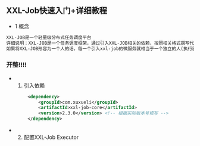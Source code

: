 ## XXL-Job快速入门+详细教程
* 1 概念
```html
XXL-JOB是一个轻量级分布式任务调度平台
详细说明：XXL-JOB是一个任务调度框架，通过引入XXL-JOB相关的依赖，按照相关格式撰写代码后，可在其可视化界面进行任务的启动，执行，中止以及包含了日志记录与查询和任务状态监控
如果将XXL-JOB形容为一个人的话，每一个引入xxl-job的微服务就相当于一个独立的人(执行器)，而按照相关约定格式撰写的Handler为餐桌上的食物，可视化界面则可以决定哪个执行器(人)，吃东西或者不吃某个东西(定时任务)，在什么时间吃(Corn表达式控制或者执行或终止或者；立即开始)；
```

### 开整!!!!
* 1. 引入依赖
```xml
        <dependency>
            <groupId>com.xuxueli</groupId>
            <artifactId>xxl-job-core</artifactId>
            <version>2.3.0</version> <!-- 根据实际版本号填写 -->
        </dependency>
```
* 2. 配置XXL-Job Executor























































